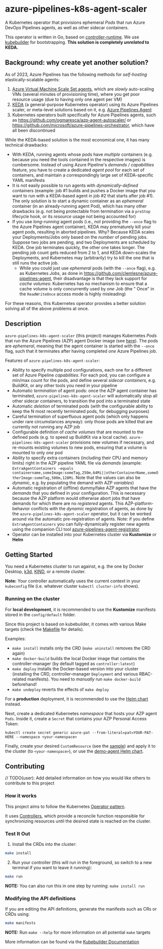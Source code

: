 # azure-pipelines-k8s-agent-scaler

A Kubernetes operator that provisions ephemeral _Pods_ that run Azure DevOps Pipelines agents, as well as other sidecar
containers.

This operator is written in Go, based on [controller-runtime](https://github.com/kubernetes-sigs/controller-runtime). We
use [kubebuilder](https://book.kubebuilder.io/) for bootstrapping. **This solution is completely _unrelated_ to KEDA.**

## Background: why create yet another solution?

As of 2023, Azure Pipelines has the following methods for _self-hosting_ elastically-scalable agents:

1. [Azure Virtual Machine Scale Set agents](https://learn.microsoft.com/en-us/azure/devops/pipelines/agents/scale-set-agents?view=azure-devops),
   which are _slowly_ auto-scaling VMs (several minutes of provisioning time), where you get poor resource usage (due to
   having only one agent per VM)
2. [KEDA](https://keda.sh/docs/latest/scalers/azure-pipelines/) (a general-purpose Kubernetes operator) using its Azure
   Pipelines scaler, or meta-level solutions based on it,
   e.g. [Azure Pipelines Agent](https://github.com/clemlesne/azure-pipelines-agent/)
3. Kubernetes operators built specifically for Azure Pipelines agents, such
   as https://github.com/ogmaresca/azp-agent-autoscaler/ or https://github.com/microsoft/azure-pipelines-orchestrator,
   which have all been discontinued

While the KEDA-based solution is the most economical one, it has many technical drawbacks:

- With KEDA, running agents whose pods have _multiple_ containers (e.g. because you need the tools contained in the
  respective images) is cumbersome. Instead of using Azure Pipeline's _demands / capabilities_ feature, you have to
  create a dedicated _agent pool_ for each set of containers, and maintain a correspondingly large set of KEDA-specific
  YAML manifests
- It is not easily possible to run agents with _dynamically-defined_ containers (example: job #1 builds and pushes a
  Docker image that you want to run with a KEDA-based agent in job #2 that starts after job #1). The only solution is to
  start a dynamic container as an _ephemeral_ container (in an already-running agent Pod), which has many other
  drawbacks (e.g. not being protectable from termination via a `preStop` lifecycle hook, or its _resource_ usage not
  being accounted for)
- If you use _long-running_ agent pods (i.e., _not_ providing the `--once` flag to the Azure Pipelines agent
  container), KEDA may prematurely kill your agent pods, resulting in aborted pipelines. Why? Because KEDA scales your
  Deployments/Jobs only based on the _number_ of pending jobs. Suppose two jobs are pending, and two Deployments are
  scheduled by KEDA. One job terminates quickly, the other one takes longer. The pending job count gets reduced from 2
  to 1, and KEDA down-scales the Deployments, and Kubernetes may (arbitrarily) try to kill the one that is still runs
  the active job.
    - While you could just use _ephemeral_ pods (with the `--once` flag), e.g. as Kubernetes _Jobs_, as done
      in https://github.com/clemlesne/azure-pipelines-agent, their disadvantage is that they lack support for _cache
      volumes_: Kubernetes has no mechanism to ensure that a cache volume is only concurrently used by _one_ Job (the "
      Once" in the `ReadWriteOnce` access mode is highly misleading)

For these reasons, this Kubernetes operator provides a better solution solving all of the above problems at once.

## Description

`azure-pipelines-k8s-agent-scaler` (this project) manages Kubernetes _Pods_ that run the Azure Pipelines (AZP) agent
Docker
image (see [here](https://learn.microsoft.com/en-us/azure/devops/pipelines/agents/docker?view=azure-devops#linux)).
The pods are _ephemeral_, meaning that the agent container is started with the `--once` flag, such that it terminates
after having completed _one_ Azure Pipelines job.

Features of `azure-pipelines-k8s-agent-scaler`:

- Ability to specify multiple pod configurations, each one for a different set of Azure Pipeline _capabilities_. For
  each pod, you can configure a min/max count for the pods, and define several _sidecar containers_, e.g. BuildKit, or
  any other tools you need in your pipeline
- Automatic _termination_ of agent pods: once the AZP agent container has terminated, `azure-pipelines-k8s-agent-scaler`
  will automatically stop all other sidecar containers, to transition the pod into a terminated state
- Automatic _deletion_ of terminated pods (with the configurable ability to keep the N most recently terminated pods,
  for debugging purposes)
- Careful termination of superfluous agent pods (which only happens under rare circumstances anyway): only those pods
  are killed that are currently not running any AZP job
- Configurable definition of _cache volumes_ that are mounted to the defined pods (e.g. to speed up BuildKit via a local
  cache). `azure-pipelines-k8s-agent-scaler` provisions new volumes if necessary, and re-mounts existing volumes to new
  pods, ensuring that a volume is mounted to only _one_ pod
- Ability to specify extra containers (including their CPU and memory limits) right in the AZP pipeline YAML file via
  _demands_ (example:
  `ExtraAgentContainers -equals containername,someImage:someTag,250m,64Mi||otherContainerName,someOtherImage:someTag,500m,128Mi`.
  Note that the values can also be _dynamic_, e.g. by populating the demand with AZP _variables_)
- Automatic registration of (offline) dummy/fake AZP agents that have the _demands_ that you defined in your
  configuration. This is necessary because the AZP platform would otherwise abort jobs that have demands for which there
  are no _registered_ agents. This AZP-platform-behavior conflicts with the _dynamic_ registration of agents, as done by
  the `azure-pipelines-k8s-agent-scaler` operator, but it can be worked around via the automatic pre-registration of
  agents. Note: if you define `ExtraAgentContainers` you can fully-dynamically register new agents using the companion
  CLI tool [azure-pipelines-agent-registrator](https://github.com/MShekow/azure-pipelines-agent-registrator)
- Operator can be installed into your Kubernetes cluster via **Kustomize** or **Helm**

## Getting Started

You need a Kubernetes cluster to run against, e.g. the one by Docker Desktop, [k3d](https://k3d.io),
[KIND](https://sigs.k8s.io/kind), or a remote cluster.

**Note:** Your controller automatically uses the current context in your `kubeconfig` file (i.e. whatever
cluster `kubectl cluster-info` shows).

### Running on the cluster

For **local development**, it is recommended to use the **Kustomize** manifests stored in the `config/default` folder.

Since this project is based on kubebuilder, it comes with various Make targets (check the [Makefile](Makefile) for
details).

Examples:

- `make install` installs only the CRD (`make uninstall` removes the CRD again)
- `make docker-build` builds the local Docker image that contains the controller-manager (by default tagged
  as `controller:latest`)
- `make deploy` installs the Docker-based version into your cluster (installing the CRD, controller-manager `Deployment`
  and various RBAC-related manifests). You need to _manually_ run `make docker-build` beforehand!
- `make undeploy` reverts the effects of `make deploy`

For a **production** deployment, it is recommended to use
the [Helm chart](https://mshekow.github.io/azure-pipelines-k8s-agent-scaler/) instead.

Next, create a dedicated Kubernetes _namespace_ that hosts your AZP agent `Pods`. Inside it, create a `Secret` that
contains your AZP Personal Access Token:

`kubectl create secret generic azure-pat --from-literal=pat=YOUR-PAT-HERE --namespace <your-namespace>`

Finally, create your desired `CustomResource` (see the [sample](sample/v1_autoscaledagent.yaml)) and apply it to the
cluster (to `<your-namespace>`), or use the [demo-agent Helm chart](charts/demo-agent).

## Contributing

// TODO(user): Add detailed information on how you would like others to contribute to this project

### How it works

This project aims to follow the
Kubernetes [Operator pattern](https://kubernetes.io/docs/concepts/extend-kubernetes/operator/).

It uses [Controllers](https://kubernetes.io/docs/concepts/architecture/controller/),
which provide a reconcile function responsible for synchronizing resources until the desired state is reached on the
cluster.

### Test It Out

1. Install the CRDs into the cluster:

```sh
make install
```

2. Run your controller (this will run in the foreground, so switch to a new terminal if you want to leave it running):

```sh
make run
```

**NOTE:** You can also run this in one step by running: `make install run`

### Modifying the API definitions

If you are editing the API definitions, generate the manifests such as CRs or CRDs using:

```sh
make manifests
```

**NOTE:** Run `make --help` for more information on all potential `make` targets

More information can be found via the [Kubebuilder Documentation](https://book.kubebuilder.io/introduction.html)
